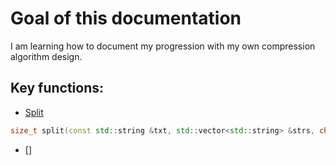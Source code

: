 # Goal of this documentation

I am learning how to document my progression with my own compression algorithm design.

## Key functions:

- [Split](commons.md#split)

```c++
size_t split(const std::string &txt, std::vector<std::string> &strs, char ch);
```

- []

